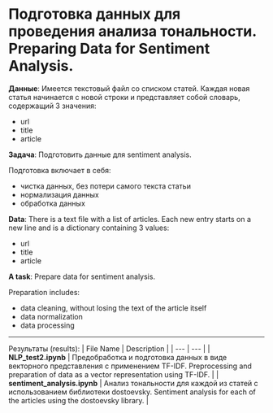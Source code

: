 # Подготовка данных для проведения анализа тональности. Preparing Data for Sentiment Analysis.

**Данные**:
Имеется текстовый файл со списком статей. Каждая новая статья начинается с новой строки и представляет собой словарь,
содержащий 3 значения:
- url
- title
- article

**Задача**:
Подготовить данные для sentiment analysis.

Подготовка включает в себя:
- чистка данных, без потери самого текста статьи
- нормализация данных
- обработка данных


**Data**:
There is a text file with a list of articles. Each new entry starts on a new line and is a dictionary containing 3 values:
- url
- title
- article

**A task**:
Prepare data for sentiment analysis.

Preparation includes:
- data cleaning, without losing the text of the article itself
- data normalization
- data processing

-------------------------------

Результаты (results):
| File Name | Description |
| --- | --- |
| **NLP_test2.ipynb** | Предобработка и подготовка данных в виде векторного представления с применением TF-IDF. Preprocessing and preparation of data as a vector representation using TF-IDF. |
| **sentiment_analysis.ipynb** | Анализ тональности для каждой из статей с использованием библиотеки dostoevsky. Sentiment analysis for each of the articles using the dostoevsky library. |
